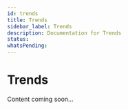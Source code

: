 ```yaml
---
id: trends
title: Trends
sidebar_label: Trends
description: Documentation for Trends
status: 
whatsPending: 
---
```


# Trends

Content coming soon...

